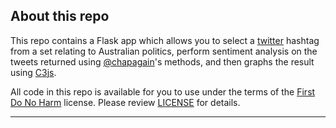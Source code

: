 About this repo
---------------

This repo contains a Flask app which allows you to select a [twitter][twitter]
hashtag from a set relating to Australian politics, perform sentiment analysis
on the tweets returned using [@chapagain][chapagain]'s methods, and then graphs
the result using [C3js][c3js].

All code in this repo is available for you to use under the
terms of the [First Do No Harm][firstdonoharm] license. Please review [LICENSE][LICENSE] for details.

----

  [LICENSE]: LICENSE
  [twitter]: https://twitter.com
  [chapagain]: http://blog.chapagain.com.np/python-nltk-twitter-sentiment-analysis-natural-language-processing-nlp/
  [c3js]: https://c3js.org
  [firstdonoharm]: https://firstdonoharm.dev
